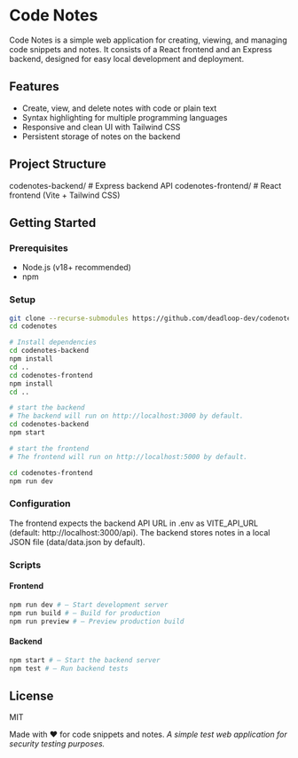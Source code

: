 # Code Notes

Code Notes is a simple web application for creating, viewing, and managing code snippets and notes. It consists of a React frontend and an Express backend, designed for easy local development and deployment.

## Features

- Create, view, and delete notes with code or plain text
- Syntax highlighting for multiple programming languages
- Responsive and clean UI with Tailwind CSS
- Persistent storage of notes on the backend

## Project Structure
codenotes-backend/ # Express backend API
codenotes-frontend/ # React frontend (Vite + Tailwind CSS)


## Getting Started

### Prerequisites

- Node.js (v18+ recommended)
- npm

### Setup

```sh
git clone --recurse-submodules https://github.com/deadloop-dev/codenotes
cd codenotes

# Install dependencies
cd codenotes-backend
npm install
cd ..
cd codenotes-frontend
npm install
cd ..

# start the backend
# The backend will run on http://localhost:3000 by default.
cd codenotes-backend
npm start

# start the frontend
# The frontend will run on http://localhost:5000 by default.

cd codenotes-frontend
npm run dev
```

### Configuration
The frontend expects the backend API URL in .env as VITE_API_URL (default: http://localhost:3000/api).
The backend stores notes in a local JSON file (data/data.json by default).

### Scripts
#### Frontend
```sh
npm run dev # — Start development server
npm run build # — Build for production
npm run preview # — Preview production build
```
#### Backend
```sh
npm start # — Start the backend server
npm test # — Run backend tests
```
## License
MIT

Made with ❤️ for code snippets and notes.
_A simple test web application for security testing purposes._
